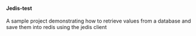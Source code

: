 #### Jedis-test

A sample project demonstrating how to retrieve values from a database and save them into redis using the jedis client